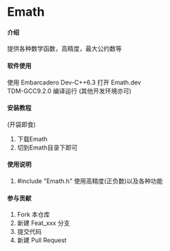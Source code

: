 # Emath

#### 介绍
提供各种数学函数，高精度，最大公约数等

#### 软件使用
使用 Embarcadero Dev-C++6.3 打开 Emath.dev  
TDM-GCC9.2.0 编译运行 (其他开发环境亦可)

#### 安装教程
(开袋即食)
1. 下载Emath
2. 切到Emath目录下即可

#### 使用说明

1.  #include "Emath.h" 使用高精度(正负数)以及各种功能

#### 参与贡献

1.  Fork 本仓库
2.  新建 Feat_xxx 分支
3.  提交代码
4.  新建 Pull Request

